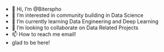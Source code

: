 - 👋 Hi, I’m @Biterspho
- 👀 I’m interested in community building in Data Science
- 🌱 I’m currently learning Data Engineering and Deep Learning
- 💞️ I’m looking to collaborate on Data Related Projects
- 📫 How to reach me email!
- glad to be here!
<!---
Biterspho/Biterspho is a ✨ special ✨ repository because its `README.md` (this file) appears on your GitHub profile.
You can click the Preview link to take a look at your changes.
--->
